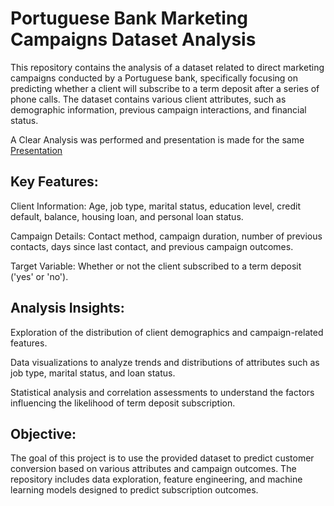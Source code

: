 # Portuguese Bank Marketing Campaigns Dataset Analysis

This repository contains the analysis of a dataset related to direct marketing campaigns conducted by a Portuguese bank, specifically focusing on predicting whether a client will subscribe to a term deposit after a series of phone calls. The dataset contains various client attributes, such as demographic information, previous campaign interactions, and financial status.

A Clear Analysis was performed and presentation is made for the same [Presentation](https://github.com/NunnaPooja/Bank_marketing_analysis/blob/main/Finlatics%20Presentation.pptx)

## Key Features:
Client Information: Age, job type, marital status, education level, credit default, balance, housing loan, and personal loan status.

Campaign Details: Contact method, campaign duration, number of previous contacts, days since last contact, and previous campaign outcomes.

Target Variable: Whether or not the client subscribed to a term deposit ('yes' or 'no').

## Analysis Insights:
Exploration of the distribution of client demographics and campaign-related features.

Data visualizations to analyze trends and distributions of attributes such as job type, marital status, and loan status.

Statistical analysis and correlation assessments to understand the factors influencing the likelihood of term deposit subscription.

## Objective:
The goal of this project is to use the provided dataset to predict customer conversion based on various attributes and campaign outcomes. The repository includes data exploration, feature engineering, and machine learning models designed to predict subscription outcomes.


